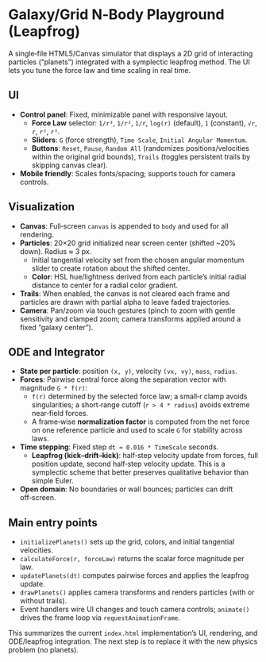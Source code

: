 # Galaxy/Grid N‑Body Playground (Leapfrog)

A single‑file HTML5/Canvas simulator that displays a 2D grid of interacting particles (“planets”) integrated with a symplectic leapfrog method. The UI lets you tune the force law and time scaling in real time.

## UI
- **Control panel**: Fixed, minimizable panel with responsive layout.
  - **Force Law** selector: `1/r³`, `1/r²`, `1/r`, `log(r)` (default), `1` (constant), `√r`, `r`, `r²`, `r³`.
  - **Sliders**: `G` (force strength), `Time Scale`, `Initial Angular Momentum`.
  - **Buttons**: `Reset`, `Pause`, `Random All` (randomizes positions/velocities within the original grid bounds), `Trails` (toggles persistent trails by skipping canvas clear).
- **Mobile friendly**: Scales fonts/spacing; supports touch for camera controls.

## Visualization
- **Canvas**: Full‑screen `canvas` is appended to `body` and used for all rendering.
- **Particles**: 20×20 grid initialized near screen center (shifted ~20% down). Radius ≈ 3 px.
  - Initial tangential velocity set from the chosen angular momentum slider to create rotation about the shifted center.
  - **Color**: HSL hue/lightness derived from each particle’s initial radial distance to center for a radial color gradient.
- **Trails**: When enabled, the canvas is not cleared each frame and particles are drawn with partial alpha to leave faded trajectories.
- **Camera**: Pan/zoom via touch gestures (pinch to zoom with gentle sensitivity and clamped zoom; camera transforms applied around a fixed “galaxy center”).

## ODE and Integrator
- **State per particle**: position `(x, y)`, velocity `(vx, vy)`, `mass`, `radius`.
- **Forces**: Pairwise central force along the separation vector with magnitude `G * f(r)`:
  - `f(r)` determined by the selected force law; a small‑r clamp avoids singularities; a short‑range cutoff (`r > 4 * radius`) avoids extreme near‑field forces.
  - A frame‑wise **normalization factor** is computed from the net force on one reference particle and used to scale `G` for stability across laws.
- **Time stepping**: Fixed step `dt ≈ 0.016 * TimeScale` seconds.
  - **Leapfrog (kick–drift–kick)**: half‑step velocity update from forces, full position update, second half‑step velocity update. This is a symplectic scheme that better preserves qualitative behavior than simple Euler.
- **Open domain**: No boundaries or wall bounces; particles can drift off‑screen.

## Main entry points
- `initializePlanets()` sets up the grid, colors, and initial tangential velocities.
- `calculateForce(r, forceLaw)` returns the scalar force magnitude per law.
- `updatePlanets(dt)` computes pairwise forces and applies the leapfrog update.
- `drawPlanets()` applies camera transforms and renders particles (with or without trails).
- Event handlers wire UI changes and touch camera controls; `animate()` drives the frame loop via `requestAnimationFrame`.

This summarizes the current `index.html` implementation’s UI, rendering, and ODE/leapfrog integration. The next step is to replace it with the new physics problem (no planets).

